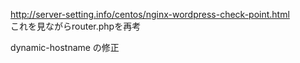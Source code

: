 
http://server-setting.info/centos/nginx-wordpress-check-point.html  
これを見ながらrouter.phpを再考


dynamic-hostname の修正
